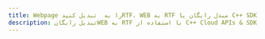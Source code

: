 ---title: Webpage را به  تبدیل کنیدRTF، WEB به RTF مبدل رایگان یا C++ SDKdescription: تبدیل رایگانWEB به RTF با استفاده از C++ Cloud APIs & SDK همچنین اسناد PDF را در Cloud ایجاد، ویرایش و رندر کنید.---